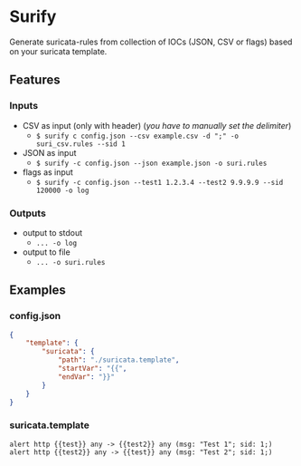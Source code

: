 # Surify

Generate suricata-rules from collection of IOCs (JSON, CSV or flags) based on your suricata template.

## Features

### Inputs
- CSV as input (only with header)
(_you have to manually set the delimiter_)
  - `$ surify c config.json --csv example.csv -d ";" -o suri_csv.rules --sid 1`
- JSON as input
  - `$ surify -c config.json --json example.json -o suri.rules`
- flags as input
  - `$ surify -c config.json --test1 1.2.3.4 --test2 9.9.9.9 --sid 120000 -o log`

### Outputs
- output to stdout 
  - `... -o log`
- output to file
  - `... -o suri.rules`

## Examples
### config.json
```JSON
{
    "template": {
        "suricata": {
            "path": "./suricata.template",
            "startVar": "{{",
            "endVar": "}}"
        }
    }
}
```

### suricata.template
```suricata
alert http {{test}} any -> {{test2}} any (msg: "Test 1"; sid: 1;)
alert http {{test2}} any -> {{test}} any (msg: "Test 2"; sid: 1;)
```